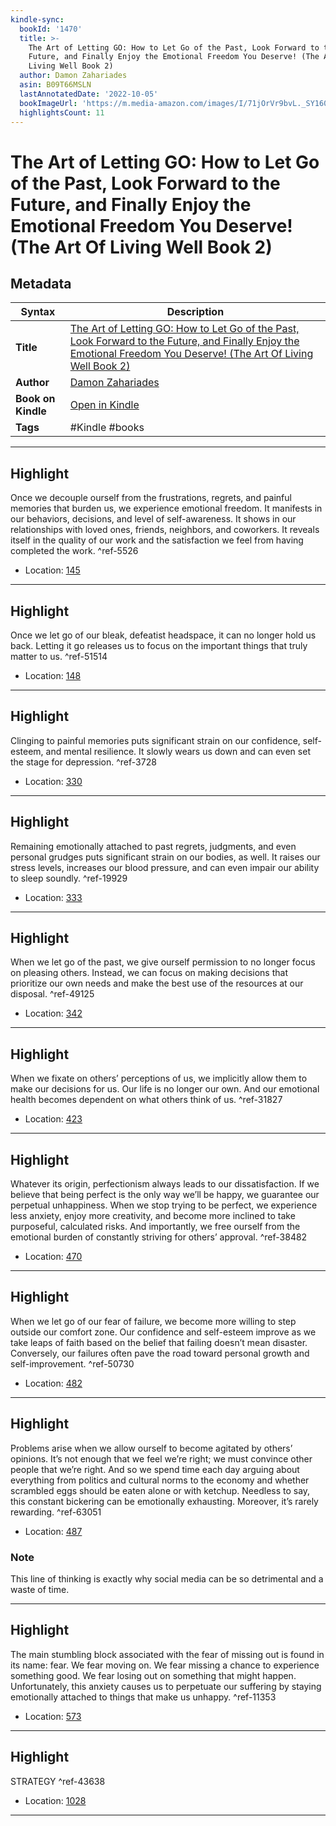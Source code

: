 ```yaml
---
kindle-sync:
  bookId: '1470'
  title: >-
    The Art of Letting GO: How to Let Go of the Past, Look Forward to the
    Future, and Finally Enjoy the Emotional Freedom You Deserve! (The Art Of
    Living Well Book 2)
  author: Damon Zahariades
  asin: B09T66MSLN
  lastAnnotatedDate: '2022-10-05'
  bookImageUrl: 'https://m.media-amazon.com/images/I/71jOrVr9bvL._SY160.jpg'
  highlightsCount: 11
---
```

# The Art of Letting GO: How to Let Go of the Past, Look Forward to the Future, and Finally Enjoy the Emotional Freedom You Deserve! (The Art Of Living Well Book 2)

## Metadata

| Syntax | Description |
| ---------- | ---------- |
| **Title** | [The Art of Letting GO: How to Let Go of the Past, Look Forward to the Future, and Finally Enjoy the Emotional Freedom You Deserve! (The Art Of Living Well Book 2)](https://www.amazon.com/dp/B09T66MSLN) |
| **Author** | [Damon Zahariades](https://www.amazon.com/Damon-Zahariades/e/B011Q3T9ZQ/ref=dp_byline_cont_ebooks_1) |
| **Book on Kindle** | <a href="kindle://book?action=open&asin=B09T66MSLN" target="_blank">Open in Kindle</a> |
| **Tags** | #Kindle #books |

---

## Highlight

Once we decouple ourself from the frustrations, regrets, and painful memories that burden us, we experience emotional freedom. It manifests in our behaviors, decisions, and level of self-awareness. It shows in our relationships with loved ones, friends, neighbors, and coworkers. It reveals itself in the quality of our work and the satisfaction we feel from having completed the work. ^ref-5526
- Location: [145](kindle://book?action=open&asin=B09T66MSLN&location=145)

---
## Highlight

Once we let go of our bleak, defeatist headspace, it can no longer hold us back. Letting it go releases us to focus on the important things that truly matter to us. ^ref-51514
- Location: [148](kindle://book?action=open&asin=B09T66MSLN&location=148)

---
## Highlight

Clinging to painful memories puts significant strain on our confidence, self-esteem, and mental resilience. It slowly wears us down and can even set the stage for depression. ^ref-3728
- Location: [330](kindle://book?action=open&asin=B09T66MSLN&location=330)

---
## Highlight

Remaining emotionally attached to past regrets, judgments, and even personal grudges puts significant strain on our bodies, as well. It raises our stress levels, increases our blood pressure, and can even impair our ability to sleep soundly. ^ref-19929
- Location: [333](kindle://book?action=open&asin=B09T66MSLN&location=333)

---
## Highlight

When we let go of the past, we give ourself permission to no longer focus on pleasing others. Instead, we can focus on making decisions that prioritize our own needs and make the best use of the resources at our disposal. ^ref-49125
- Location: [342](kindle://book?action=open&asin=B09T66MSLN&location=342)

---
## Highlight

When we fixate on others’ perceptions of us, we implicitly allow them to make our decisions for us. Our life is no longer our own. And our emotional health becomes dependent on what others think of us. ^ref-31827
- Location: [423](kindle://book?action=open&asin=B09T66MSLN&location=423)

---
## Highlight

Whatever its origin, perfectionism always leads to our dissatisfaction. If we believe that being perfect is the only way we’ll be happy, we guarantee our perpetual unhappiness. When we stop trying to be perfect, we experience less anxiety, enjoy more creativity, and become more inclined to take purposeful, calculated risks. And importantly, we free ourself from the emotional burden of constantly striving for others’ approval. ^ref-38482
- Location: [470](kindle://book?action=open&asin=B09T66MSLN&location=470)

---
## Highlight

When we let go of our fear of failure, we become more willing to step outside our comfort zone. Our confidence and self-esteem improve as we take leaps of faith based on the belief that failing doesn’t mean disaster. Conversely, our failures often pave the road toward personal growth and self-improvement. ^ref-50730
- Location: [482](kindle://book?action=open&asin=B09T66MSLN&location=482)

---
## Highlight

Problems arise when we allow ourself to become agitated by others’ opinions. It’s not enough that we feel we’re right; we must convince other people that we’re right. And so we spend time each day arguing about everything from politics and cultural norms to the economy and whether scrambled eggs should be eaten alone or with ketchup. Needless to say, this constant bickering can be emotionally exhausting. Moreover, it’s rarely rewarding. ^ref-63051
- Location: [487](kindle://book?action=open&asin=B09T66MSLN&location=487)

### Note
This line of thinking is exactly why social media can be so detrimental and a waste of time.

---
## Highlight

The main stumbling block associated with the fear of missing out is found in its name: fear. We fear moving on. We fear missing a chance to experience something good. We fear losing out on something that might happen. Unfortunately, this anxiety causes us to perpetuate our suffering by staying emotionally attached to things that make us unhappy. ^ref-11353
- Location: [573](kindle://book?action=open&asin=B09T66MSLN&location=573)

---
## Highlight

STRATEGY ^ref-43638
- Location: [1028](kindle://book?action=open&asin=B09T66MSLN&location=1028)

---
